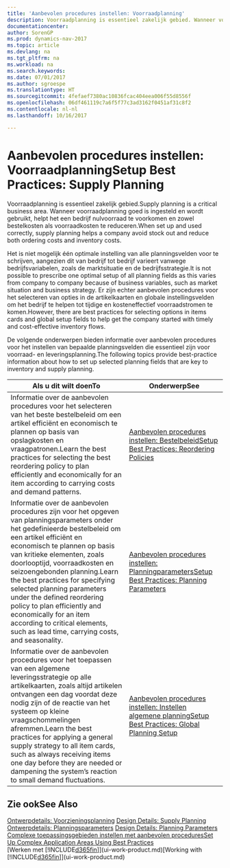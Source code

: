 ```yaml
---
title: 'Aanbevolen procedures instellen: Voorraadplanning'
description: Voorraadplanning is essentieel zakelijk gebied. Wanneer voorraadplanning goed is ingesteld en wordt gebruikt, helpt het een bedrijf nulvoorraad te voorkomen en zowel bestelkosten als voorraadkosten te reduceren.
documentationcenter: 
author: SorenGP
ms.prod: dynamics-nav-2017
ms.topic: article
ms.devlang: na
ms.tgt_pltfrm: na
ms.workload: na
ms.search.keywords: 
ms.date: 07/01/2017
ms.author: sgroespe
ms.translationtype: HT
ms.sourcegitcommit: 4fefaef7380ac10836fcac404eea006f55d8556f
ms.openlocfilehash: 06df461119c7a6f5f77c3ad3162f0451af31c8f2
ms.contentlocale: nl-nl
ms.lasthandoff: 10/16/2017

---
```

# <a name="setup-best-practices-supply-planning"></a><span data-ttu-id="479cb-104">Aanbevolen procedures instellen: Voorraadplanning</span><span class="sxs-lookup"><span data-stu-id="479cb-104">Setup Best Practices: Supply Planning</span></span>
<span data-ttu-id="479cb-105">Voorraadplanning is essentieel zakelijk gebied.</span><span class="sxs-lookup"><span data-stu-id="479cb-105">Supply planning is a critical business area.</span></span> <span data-ttu-id="479cb-106">Wanneer voorraadplanning goed is ingesteld en wordt gebruikt, helpt het een bedrijf nulvoorraad te voorkomen en zowel bestelkosten als voorraadkosten te reduceren.</span><span class="sxs-lookup"><span data-stu-id="479cb-106">When set up and used correctly, supply planning helps a company avoid stock out and reduce both ordering costs and inventory costs.</span></span>  

 <span data-ttu-id="479cb-107">Het is niet mogelijk één optimale instelling van alle planningsvelden voor te schrijven, aangezien dit van bedrijf tot bedrijf varieert vanwege bedrijfsvariabelen, zoals de marktsituatie en de bedrijfsstrategie.</span><span class="sxs-lookup"><span data-stu-id="479cb-107">It is not possible to prescribe one optimal setup of all planning fields as this varies from company to company because of business variables, such as market situation and business strategy.</span></span> <span data-ttu-id="479cb-108">Er zijn echter aanbevolen procedures voor het selecteren van opties in de artikelkaarten en globale instellingsvelden om het bedrijf te helpen tot tijdige en kosteneffectief voorraadstromen te komen.</span><span class="sxs-lookup"><span data-stu-id="479cb-108">However, there are best practices for selecting options in items cards and global setup fields to help get the company started with timely and cost-effective inventory flows.</span></span>  

 <span data-ttu-id="479cb-109">De volgende onderwerpen bieden informatie over aanbevolen procedures voor het instellen van bepaalde planningsvelden die essentieel zijn voor voorraad- en leveringsplanning.</span><span class="sxs-lookup"><span data-stu-id="479cb-109">The following topics provide best-practice information about how to set up selected planning fields that are key to inventory and supply planning.</span></span>  

|<span data-ttu-id="479cb-110">**Als u dit wilt doen**</span><span class="sxs-lookup"><span data-stu-id="479cb-110">**To**</span></span>|<span data-ttu-id="479cb-111">**Onderwerp**</span><span class="sxs-lookup"><span data-stu-id="479cb-111">**See**</span></span>|  
|------------|-------------|  
|<span data-ttu-id="479cb-112">Informatie over de aanbevolen procedures voor het selecteren van het beste bestelbeleid om een artikel efficiënt en economisch te plannen op basis van opslagkosten en vraagpatronen.</span><span class="sxs-lookup"><span data-stu-id="479cb-112">Learn the best practices for selecting the best reordering policy to plan efficiently and economically for an item according to carrying costs and demand patterns.</span></span>|[<span data-ttu-id="479cb-113">Aanbevolen procedures instellen: Bestelbeleid</span><span class="sxs-lookup"><span data-stu-id="479cb-113">Setup Best Practices: Reordering Policies</span></span>](setup-best-practices-reordering-policies.md)|  
|<span data-ttu-id="479cb-114">Informatie over de aanbevolen procedures zijn voor het opgeven van planningsparameters onder het gedefinieerde bestelbeleid om een artikel efficiënt en economisch te plannen op basis van kritieke elementen, zoals doorlooptijd, voorraadkosten en seizoengebonden planning.</span><span class="sxs-lookup"><span data-stu-id="479cb-114">Learn the best practices for specifying selected planning parameters under the defined reordering policy to plan efficiently and economically for an item according to critical elements, such as lead time, carrying costs, and seasonality.</span></span>|[<span data-ttu-id="479cb-115">Aanbevolen procedures instellen: Planningparameters</span><span class="sxs-lookup"><span data-stu-id="479cb-115">Setup Best Practices: Planning Parameters</span></span>](setup-best-practices-planning-parameters.md)|  
|<span data-ttu-id="479cb-116">Informatie over de aanbevolen procedures voor het toepassen van een algemene leveringsstrategie op alle artikelkaarten, zoals altijd artikelen ontvangen een dag voordat deze nodig zijn of de reactie van het systeem op kleine vraagschommelingen afremmen.</span><span class="sxs-lookup"><span data-stu-id="479cb-116">Learn the best practices for applying a general supply strategy to all item cards, such as always receiving items one day before they are needed or dampening the system’s reaction to small demand fluctuations.</span></span>|[<span data-ttu-id="479cb-117">Aanbevolen procedures instellen: Instellen algemene planning</span><span class="sxs-lookup"><span data-stu-id="479cb-117">Setup Best Practices: Global Planning Setup</span></span>](setup-best-practices-global-planning-setup.md)|  

## <a name="see-also"></a><span data-ttu-id="479cb-118">Zie ook</span><span class="sxs-lookup"><span data-stu-id="479cb-118">See Also</span></span>  
 <span data-ttu-id="479cb-119">[Ontwerpdetails: Voorzieningsplanning](design-details-supply-planning.md) </span><span class="sxs-lookup"><span data-stu-id="479cb-119">[Design Details: Supply Planning](design-details-supply-planning.md) </span></span>  
 <span data-ttu-id="479cb-120">[Ontwerpdetails: Planningsparameters](design-details-planning-parameters.md) </span><span class="sxs-lookup"><span data-stu-id="479cb-120">[Design Details: Planning Parameters](design-details-planning-parameters.md) </span></span>  
 [<span data-ttu-id="479cb-121">Complexe toepassingsgebieden instellen met aanbevolen procedures</span><span class="sxs-lookup"><span data-stu-id="479cb-121">Set Up Complex Application Areas Using Best Practices</span></span>](set-up-complex-application-areas-using-best-practices.md)  
 <span data-ttu-id="479cb-122">[Werken met [!INCLUDE[d365fin](includes/d365fin_md.md)]](ui-work-product.md)</span><span class="sxs-lookup"><span data-stu-id="479cb-122">[Working with [!INCLUDE[d365fin](includes/d365fin_md.md)]](ui-work-product.md)</span></span>

